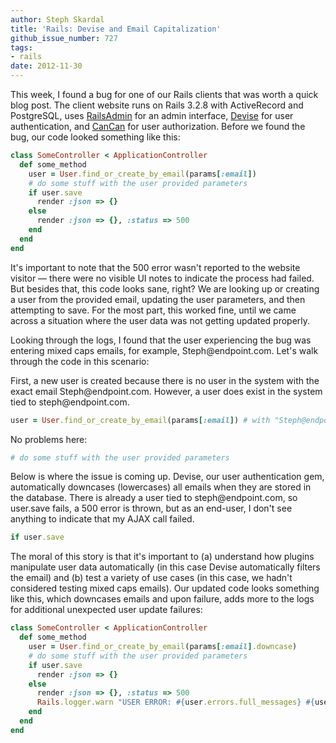 ```yaml
---
author: Steph Skardal
title: 'Rails: Devise and Email Capitalization'
github_issue_number: 727
tags:
- rails
date: 2012-11-30
---
```


This week, I found a bug for one of our Rails clients that was worth a quick blog post. The client website runs on Rails 3.2.8 with ActiveRecord and PostgreSQL, uses [RailsAdmin](https://github.com/sferik/rails_admin) for an admin interface, [Devise](https://github.com/plataformatec/devise) for user authentication, and [CanCan](https://github.com/ryanb/cancan) for user authorization. Before we found the bug, our code looked something like this:

```ruby
class SomeController < ApplicationController
  def some_method
    user = User.find_or_create_by_email(params[:email])
    # do some stuff with the user provided parameters
    if user.save
      render :json => {}
    else
      render :json => {}, :status => 500
    end
  end
end
```

It's important to note that the 500 error wasn't reported to the website visitor — there were no visible UI notes to indicate the process had failed. But besides that, this code looks sane, right? We are looking up or creating a user from the provided email, updating the user parameters, and then attempting to save. For the most part, this worked fine, until we came across a situation where the user data was not getting updated properly.

Looking through the logs, I found that the user experiencing the bug was entering mixed caps emails, for example, Steph&#x40;endpoint.com. Let's walk through the code in this scenario:

First, a new user is created because there is no user in the system with the exact email Steph&#x40;endpoint.com. However, a user does exist in the system tied to steph&#x40;endpoint.com.

```ruby
user = User.find_or_create_by_email(params[:email]) # with "Steph@endpoint.com" 
```

No problems here:

```ruby
# do some stuff with the user provided parameters
```

Below is where the issue is coming up. Devise, our user authentication gem, automatically downcases (lowercases) all emails when they are stored in the database. There is already a user tied to steph&#x40;endpoint.com, so user.save fails, a 500 error is thrown, but as an end-user, I don't see anything to indicate that my AJAX call failed.

```ruby
if user.save
```

The moral of this story is that it's important to (a) understand how plugins manipulate user data automatically (in this case Devise automatically filters the email) and (b) test a variety of use cases (in this case, we hadn't considered testing mixed caps emails). Our updated code looks something like this, which downcases emails and upon failure, adds more to the logs for additional unexpected user update failures:

```ruby
class SomeController < ApplicationController
  def some_method
    user = User.find_or_create_by_email(params[:email].downcase)
    # do some stuff with the user provided parameters
    if user.save
      render :json => {}
    else
      render :json => {}, :status => 500
      Rails.logger.warn "USER ERROR: #{user.errors.full_messages} #{user.attributes.inspect}"
    end
  end
end
```
